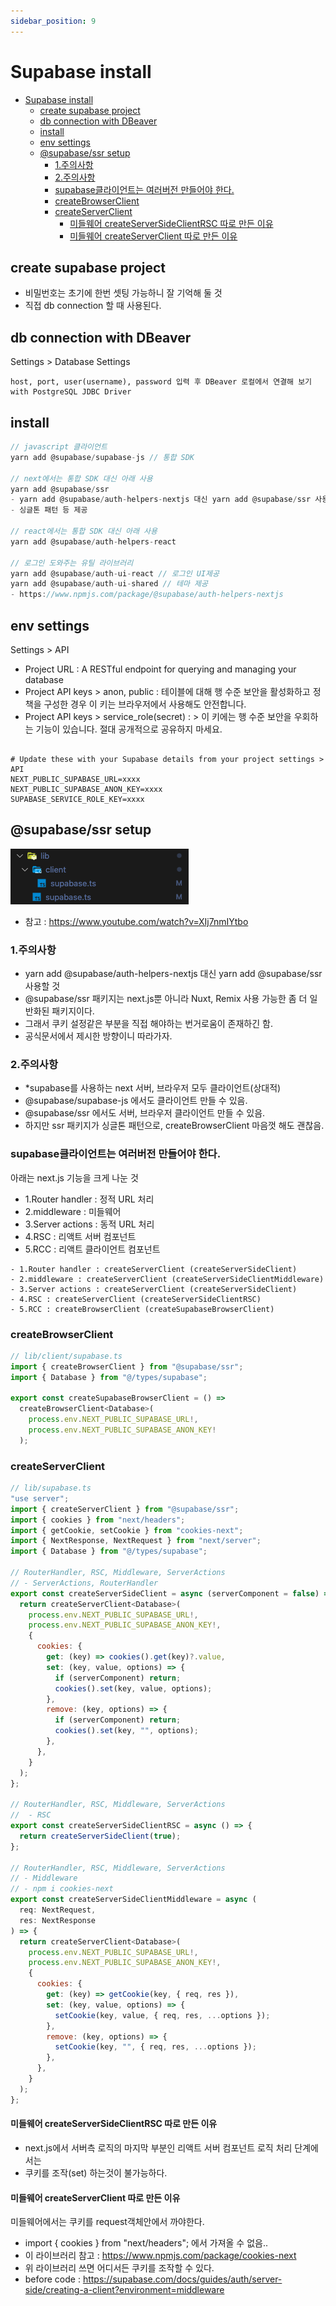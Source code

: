 ```yaml
---
sidebar_position: 9
---
```



# Supabase install

- [Supabase install](#supabase-install)
  - [create supabase project](#create-supabase-project)
  - [db connection with DBeaver](#db-connection-with-dbeaver)
  - [install](#install)
  - [env settings](#env-settings)
  - [@supabase/ssr setup](#supabasessr-setup)
    - [1.주의사항](#1주의사항)
    - [2.주의사항](#2주의사항)
    - [supabase클라이언트는 여러버전 만들어야 한다.](#supabase클라이언트는-여러버전-만들어야-한다)
    - [createBrowserClient](#createbrowserclient)
    - [createServerClient](#createserverclient)
      - [미들웨어 createServerSideClientRSC 따로 만든 이유](#미들웨어-createserversideclientrsc-따로-만든-이유)
      - [미들웨어 createServerClient 따로 만든 이유](#미들웨어-createserverclient-따로-만든-이유)

## create supabase project  

- 비밀번호는 초기에 한번 셋팅 가능하니 잘 기억해 둘 것  
- 직접 db connection 할 때 사용된다.  

## db connection with DBeaver  

Settings > Database Settings  
```
host, port, user(username), password 입력 후 DBeaver 로컬에서 연결해 보기  
with PostgreSQL JDBC Driver    
```


## install

```js
// javascript 클라이언트
yarn add @supabase/supabase-js // 통합 SDK

// next에서는 통합 SDK 대신 아래 사용
yarn add @supabase/ssr
- yarn add @supabase/auth-helpers-nextjs 대신 yarn add @supabase/ssr 사용할 것  
- 싱글톤 패턴 등 제공  

// react에서는 통합 SDK 대신 아래 사용
yarn add @supabase/auth-helpers-react

// 로그인 도와주는 유틸 라이브러리  
yarn add @supabase/auth-ui-react // 로그인 UI제공
yarn add @supabase/auth-ui-shared // 테마 제공 
- https://www.npmjs.com/package/@supabase/auth-helpers-nextjs

```

## env settings

Settings > API  
- Project URL : A RESTful endpoint for querying and managing your database    
- Project API keys > anon, public : 테이블에 대해 행 수준 보안을 활성화하고 정책을 구성한 경우 이 키는 브라우저에서 사용해도 안전합니다.   
- Project API keys > service_role(secret) :  > 이 키에는 행 수준 보안을 우회하는 기능이 있습니다. 절대 공개적으로 공유하지 마세요.   


```

# Update these with your Supabase details from your project settings > API
NEXT_PUBLIC_SUPABASE_URL=xxxx
NEXT_PUBLIC_SUPABASE_ANON_KEY=xxxx
SUPABASE_SERVICE_ROLE_KEY=xxxx
```


## @supabase/ssr setup

![Alt text](image-2.png)  
- 참고 : https://www.youtube.com/watch?v=XIj7nmIYtbo

### 1.주의사항

- yarn add @supabase/auth-helpers-nextjs 대신 yarn add @supabase/ssr 사용할 것   
- @supabase/ssr 패키지는 next.js뿐 아니라 Nuxt, Remix 사용 가능한 좀 더 일반화된 패키지이다.  
- 그래서 쿠키 설정같은 부분을 직접 해야하는 번거로움이 존재하긴 함.  
- 공식문서에서 제시한 방향이니 따라가자.  


### 2.주의사항 

- *supabase를 사용하는 next 서버, 브라우저 모두 클라이언트(상대적)    
- @supabase/supabase-js 에서도 클라이언트 만들 수 있음.   
- @supabase/ssr 에서도 서버, 브라우저 클라이언트 만들 수 있음.  
- 하지만 ssr 패키지가 싱글톤 패턴으로, createBrowserClient 마음껏 해도 괜찮음.  


### supabase클라이언트는 여러버전 만들어야 한다.

아래는 next.js 기능을 크게 나눈 것   
- 1.Router handler : 정적 URL 처리      
- 2.middleware : 미들웨어    
- 3.Server actions : 동적 URL 처리    
- 4.RSC : 리액트 서버 컴포넌트  
- 5.RCC : 리액트 클라이언트 컴포넌트  

```
- 1.Router handler : createServerClient (createServerSideClient)
- 2.middleware : createServerClient (createServerSideClientMiddleware)
- 3.Server actions : createServerClient (createServerSideClient)
- 4.RSC : createServerClient (createServerSideClientRSC)
- 5.RCC : createBrowserClient (createSupabaseBrowserClient)
```

### createBrowserClient

```js
// lib/client/supabase.ts
import { createBrowserClient } from "@supabase/ssr";
import { Database } from "@/types/supabase";

export const createSupabaseBrowserClient = () =>
  createBrowserClient<Database>(
    process.env.NEXT_PUBLIC_SUPABASE_URL!,
    process.env.NEXT_PUBLIC_SUPABASE_ANON_KEY!
  );

```

### createServerClient

```js
// lib/supabase.ts
"use server";
import { createServerClient } from "@supabase/ssr";
import { cookies } from "next/headers";
import { getCookie, setCookie } from "cookies-next";
import { NextResponse, NextRequest } from "next/server";
import { Database } from "@/types/supabase";

// RouterHandler, RSC, Middleware, ServerActions
// - ServerActions, RouterHandler
export const createServerSideClient = async (serverComponent = false) => {
  return createServerClient<Database>(
    process.env.NEXT_PUBLIC_SUPABASE_URL!,
    process.env.NEXT_PUBLIC_SUPABASE_ANON_KEY!,
    {
      cookies: {
        get: (key) => cookies().get(key)?.value,
        set: (key, value, options) => {
          if (serverComponent) return;
          cookies().set(key, value, options);
        },
        remove: (key, options) => {
          if (serverComponent) return;
          cookies().set(key, "", options);
        },
      },
    }
  );
};

// RouterHandler, RSC, Middleware, ServerActions
//  - RSC
export const createServerSideClientRSC = async () => {
  return createServerSideClient(true);
};

// RouterHandler, RSC, Middleware, ServerActions
// - Middleware
// - npm i cookies-next
export const createServerSideClientMiddleware = async (
  req: NextRequest,
  res: NextResponse
) => {
  return createServerClient<Database>(
    process.env.NEXT_PUBLIC_SUPABASE_URL!,
    process.env.NEXT_PUBLIC_SUPABASE_ANON_KEY!,
    {
      cookies: {
        get: (key) => getCookie(key, { req, res }),
        set: (key, value, options) => {
          setCookie(key, value, { req, res, ...options });
        },
        remove: (key, options) => {
          setCookie(key, "", { req, res, ...options });
        },
      },
    }
  );
};

```
#### 미들웨어 createServerSideClientRSC 따로 만든 이유  

- next.js에서 서버측 로직의 마지막 부분인 리액트 서버 컴포넌트 로직 처리 단계에서는   
- 쿠키를 조작(set) 하는것이 불가능하다.   

#### 미들웨어 createServerClient 따로 만든 이유  

미들웨어에서는 쿠키를 request객체안에서 까야한다.  
- import { cookies } from "next/headers"; 에서 가져올 수 없음.. 
- 이 라이브러리 참고 : https://www.npmjs.com/package/cookies-next
- 위 라이브러리 쓰면 어디서든 쿠키를 조작할 수 있다.  
- before code : https://supabase.com/docs/guides/auth/server-side/creating-a-client?environment=middleware


